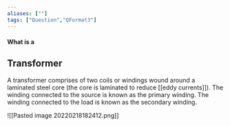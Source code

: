```yaml
---
aliases: [""]
tags: ["Question","QFormat3"]
---
```


#### What is a
## Transformer
A transformer comprises of two coils or windings wound around a laminated steel core (the core is laminated to reduce [[eddy currents]]). The winding connected to the source is known as the primary winding. The winding connected to the load is known as the secondary winding.

![[Pasted image 20220218182412.png]]

